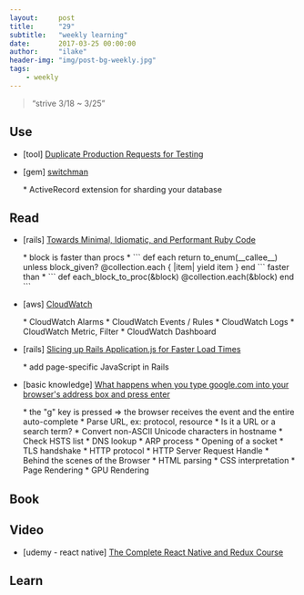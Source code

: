```yaml
---
layout:     post
title:      "29"
subtitle:   "weekly learning"
date:       2017-03-25 00:00:00
author:     "ilake"
header-img: "img/post-bg-weekly.jpg"
tags:
    - weekly
---
```

> “strive 3/18 ~ 3/25”

## Use

* <p>[tool] <a href="http://blog.hsatac.net/2014/10/duplicate-production-requests-for-testing/">Duplicate Production Requests for Testing</a></p>

* <p>[gem] <a href="https://github.com/instructure/switchman">switchman</a></p>
  * ActiveRecord extension for sharding your database

## Read

* <p>[rails] <a href="https://blog.codeminer42.com/towards-minimal-idiomatic-and-performant-ruby-code-f3fc6aed3c94#.zgxpdtnvd">Towards Minimal, Idiomatic, and Performant Ruby Code</a></p>
  * block is faster than procs
    * ```
      def each
        return to_enum(__callee__) unless block_given?
        @collection.each { |item| yield item }
      end
    ```
    faster than
    * ```
      def each_block_to_proc(&block)
        @collection.each(&block)
      end
    ```

* <p>[aws] <a href="https://rickhw.github.io/2017/03/02/AWS/Study-Notes-CloudWatch/">CloudWatch</a></p>
  * CloudWatch Alarms
  * CloudWatch Events / Rules
  * CloudWatch Logs
  * CloudWatch Metric, Filter
  * CloudWatch Dashboard

* <p>[rails] <a href="https://robots.thoughtbot.com/slicing-up-rails-application-js-for-faster-load-times">Slicing up Rails Application.js for Faster Load Times</a></p>
  * add page-specific JavaScript in Rails

* <p>[basic knowledge] <a href="https://github.com/alex/what-happens-when">What happens when you type google.com into your browser's address box and press enter</a></p>
  * the "g" key is pressed => the browser receives the event and the entire auto-complete
  * Parse URL, ex: protocol, resource
  * Is it a URL or a search term?
  * Convert non-ASCII Unicode characters in hostname
  * Check HSTS list
  * DNS lookup
  * ARP process
  * Opening of a socket
  * TLS handshake
  * HTTP protocol
  * HTTP Server Request Handle
  * Behind the scenes of the Browser
    * HTML parsing
    * CSS interpretation
    * Page Rendering
    * GPU Rendering

## Book

## Video

* <p>[udemy - react native] <a href="https://www.udemy.com/the-complete-react-native-and-redux-course/learn/v4/content">The Complete React Native and Redux Course</a></p>
## Learn
